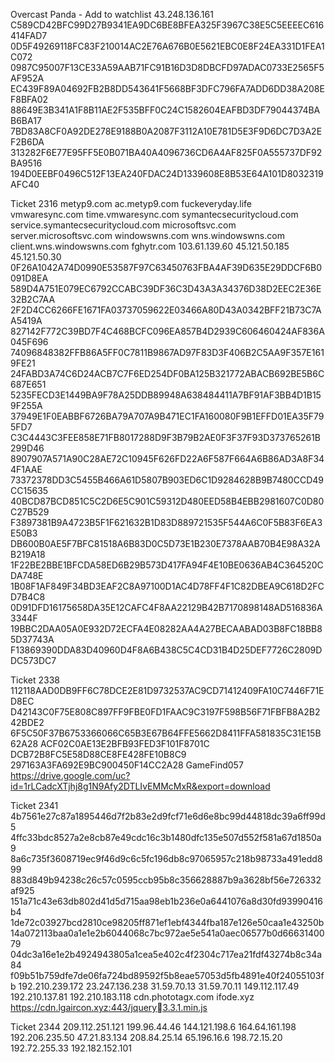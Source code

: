 Overcast Panda - Add to watchlist
43.248.136.161
C589CD42BFC99D27B9341EA9DC6BE8BFEA325F3967C38E5C5EEEEC616414FAD7
0D5F49269118FC83F210014AC2E76A676B0E5621EBC0E8F24EA331D1FEA1C072
0987C95007F13CE33A59AAB71FC91B16D3D8DBCFD97ADAC0733E2565F5AF952A
EC439F89A04692FB2B8DD543641F5668BF3DFC796FA7ADD6DD38A208EF8BFA02
88649E3B341A1F8B11AE2F535BFF0C24C1582604EAFBD3DF79044374BAB6BA17
7BD83A8CF0A92DE278E9188B0A2087F3112A10E781D5E3F9D6DC7D3A2EF2B6DA
313282F6E77E95FF5E0B071BA40A4096736CD6A4AF825F0A555737DF92BA9516
194D0EEBF0496C512F13EA240FDAC24D1339608E8B53E64A101D8032319AFC40

Ticket 2316
metyp9.com
ac.metyp9.com
fuckeveryday.life
vmwaresync.com
time.vmwaresync.com
symantecsecuritycloud.com
service.symantecsecuritycloud.com
microsoftsvc.com
server.microsoftsvc.com
windowswns.com
wns.windowswns.com
client.wns.windowswns.com
fghytr.com
103.61.139.60
45.121.50.185
45.121.50.30
0F26A1042A74D0990E53587F97C63450763FBA4AF39D635E29DDCF6B0091D8EA
589D4A751E079EC6792CCABC39DF36C3D43A3A34376D38D2EEC2E36E32B2C7AA
2F2D4CC6266FE1671FA03737059622E03466A80D43A0342BFF21B73C7AA5419A
827142F772C39BD7F4C468BCFC096EA857B4D2939C606460424AF836A045F696
74096848382FFB86A5FF0C7811B9867AD97F83D3F406B2C5AA9F357E1619FE21
24FABD3A74C6D24ACB7C7F6ED254DF0BA125B321772ABACB692BE5B6C687E651
5235FECD3E1449BA9F78A25DDB89948A638484411A7BF91AF3BB4D1B159F255A
37949E1F0EABBF6726BA79A707A9B471EC1FA160080F9B1EFFD01EA35F795FD7
C3C4443C3FEE858E71FB8017288D9F3B79B2AE0F3F37F93D373765261B299D46
8907907A571A90C28AE72C10945F626FD22A6F587F664A6B86AD3A8F344F1AAE
73372378DD3C5455B466A61D5807B903ED6C1D9284628B9B7480CCD49CC15635
40BCD87BCD851C5C2D6E5C901C59312D480EED58B4EBB2981607C0D80C27B529
F3897381B9A4723B5F1F621632B1D83D889721535F544A6C0F5B83F6EA3E50B3
DB600B0AE5F7BFC81518A6B83D0C5D73E1B230E7378AAB70B4E98A32AB219A18
1F22BE2BBE1BFCDA58ED6B29B573D417FA94F4E10BE0636AB4C364520CDA748E
1B08F1AF849F34BD3EAF2C8A97100D1AC4D78FF4F1C82DBEA9C618D2FCD7B4C8
0D91DFD16175658DA35E12CAFC4F8AA22129B42B7170898148AD516836A3344F
19BBC2DAA05A0E932D72ECFA4E08282AA4A27BECAABAD03B8FC18BB85D37743A
F13869390DDA83D40960D4F8A6B438C5C4CD31B4D25DEF7726C2809DDC573DC7


Ticket 2338
112118AAD0DB9FF6C78DCE2E81D9732537AC9CD71412409FA10C7446F71ED8EC
D42143C0F75E808C897FF9FBE0FD1FAAC9C3197F598B56F71FBFB8A2B242BDE2
6F5C50F37B6753366066C65B3E67B64FFE5662D8411FFA581835C31E15B62A28
ACF02C0AE13E2BFB93FED3F101F8701C
DCB72B8FC5E58D88CE8FE428FE10B8C9
297163A3FA692E9BC900450F14CC2A28
GameFind057
https://drive.google.com/uc?id=1rLCadcXTjhj8g1N9Afy2DTLIvEMMcMxR&export=download


Ticket 2341
4b7561e27c87a1895446d7f2b83e2d9fcf71e6d6e8bc99d44818dc39a6ff99d5
4ffc33bdc8527a2e8cb87e49cdc16c3b1480dfc135e507d552f581a67d1850a9
8a6c735f3608719ec9f46d9c6c5fc196db8c97065957c218b98733a491edd899
883d849b94238c26c57c0595ccb95b8c356628887b9a3628bf56e726332af925
151a71c43e63db802d41d5d715aa98eb1b236e0a6441076a8d30fd93990416b4
1de72c03927bcd2810ce98205ff871ef1ebf4344fba187e126e50caa1e43250b
14a072113baa0a1e1e2b6044068c7bc972ae5e541a0aec06577b0d6663140079
04dc3a16e1e2b4924943805a1cea5e402c4f2304c717ea21fdf43274b8c34a84
f09b51b759dfe7de06fa724bd89592f5b8eae57053d5fb4891e40f24055103fb
192.210.239.172
23.247.136.238
31.59.70.13
31.59.70.11
149.112.117.49
192.210.137.81
192.210.183.118
cdn.phototagx.com
ifode.xyz
https://cdn.lgaircon.xyz:443/jquery3.3.1.min.js


Ticket 2344
209.112.251.121
199.96.44.46
144.121.198.6
164.64.161.198
192.206.235.50
47.21.83.134
208.84.25.14
65.196.16.6
198.72.15.20
192.72.255.33
192.182.152.101




















